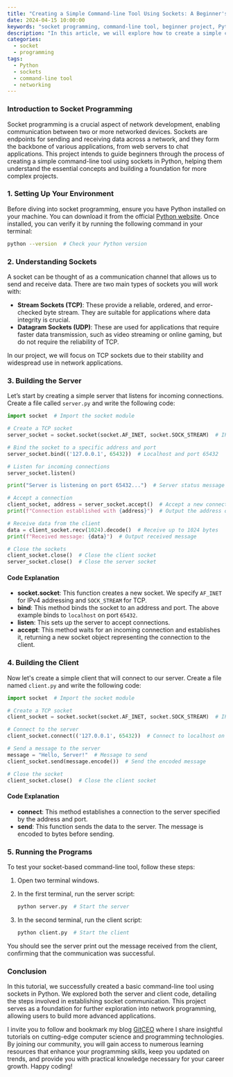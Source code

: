 ```yaml
---
title: "Creating a Simple Command-line Tool Using Sockets: A Beginner's Project"
date: 2024-04-15 10:00:00
keywords: "socket programming, command-line tool, beginner project, Python sockets, network programming"
description: "In this article, we will explore how to create a simple command-line tool using sockets in Python. This project is aimed at beginners who want to learn the fundamentals of socket programming. By the end of this tutorial, you will have a clear understanding of how sockets work, and you’ll be able to build a basic command-line tool that leverages socket communication. We will cover the necessary concepts, provide detailed steps and code examples, and help you gain hands-on experience in network programming. Whether you are a student, a hobbyist, or a professional looking to brush up on your skills, this guide will provide valuable insights into creating networked applications using Python's built-in socket module."
categories:
  - socket
  - programming
tags:
  - Python
  - sockets
  - command-line tool
  - networking
---
```


### Introduction to Socket Programming

Socket programming is a crucial aspect of network development, enabling communication between two or more networked devices. Sockets are endpoints for sending and receiving data across a network, and they form the backbone of various applications, from web servers to chat applications. This project intends to guide beginners through the process of creating a simple command-line tool using sockets in Python, helping them understand the essential concepts and building a foundation for more complex projects. 

<!-- more -->

### 1. Setting Up Your Environment

Before diving into socket programming, ensure you have Python installed on your machine. You can download it from the official [Python website](https://www.python.org/downloads/). Once installed, you can verify it by running the following command in your terminal:

```bash
python --version  # Check your Python version
```

### 2. Understanding Sockets

A socket can be thought of as a communication channel that allows us to send and receive data. There are two main types of sockets you will work with:

- **Stream Sockets (TCP)**: These provide a reliable, ordered, and error-checked byte stream. They are suitable for applications where data integrity is crucial.
- **Datagram Sockets (UDP)**: These are used for applications that require faster data transmission, such as video streaming or online gaming, but do not require the reliability of TCP.

In our project, we will focus on TCP sockets due to their stability and widespread use in network applications.

### 3. Building the Server

Let’s start by creating a simple server that listens for incoming connections. Create a file called `server.py` and write the following code:

```python
import socket  # Import the socket module

# Create a TCP socket
server_socket = socket.socket(socket.AF_INET, socket.SOCK_STREAM)  # IPv4, TCP

# Bind the socket to a specific address and port
server_socket.bind(('127.0.0.1', 65432))  # Localhost and port 65432

# Listen for incoming connections
server_socket.listen()

print("Server is listening on port 65432...")  # Server status message

# Accept a connection
client_socket, address = server_socket.accept()  # Accept a new connection
print(f"Connection established with {address}")  # Output the address of the connected client

# Receive data from the client
data = client_socket.recv(1024).decode()  # Receive up to 1024 bytes
print(f"Received message: {data}")  # Output received message

# Close the sockets
client_socket.close()  # Close the client socket
server_socket.close()  # Close the server socket
```

#### Code Explanation

- **socket.socket**: This function creates a new socket. We specify `AF_INET` for IPv4 addressing and `SOCK_STREAM` for TCP.
- **bind**: This method binds the socket to an address and port. The above example binds to `localhost` on port `65432`.
- **listen**: This sets up the server to accept connections.
- **accept**: This method waits for an incoming connection and establishes it, returning a new socket object representing the connection to the client.

### 4. Building the Client

Now let's create a simple client that will connect to our server. Create a file named `client.py` and write the following code:

```python
import socket  # Import the socket module

# Create a TCP socket
client_socket = socket.socket(socket.AF_INET, socket.SOCK_STREAM)  # IPv4, TCP

# Connect to the server
client_socket.connect(('127.0.0.1', 65432))  # Connect to localhost on port 65432

# Send a message to the server
message = "Hello, Server!"  # Message to send
client_socket.send(message.encode())  # Send the encoded message

# Close the socket
client_socket.close()  # Close the client socket
```

#### Code Explanation

- **connect**: This method establishes a connection to the server specified by the address and port.
- **send**: This function sends the data to the server. The message is encoded to bytes before sending.

### 5. Running the Programs

To test your socket-based command-line tool, follow these steps:

1. Open two terminal windows.
2. In the first terminal, run the server script:

   ```bash
   python server.py  # Start the server
   ```

3. In the second terminal, run the client script:

   ```bash
   python client.py  # Start the client
   ```

You should see the server print out the message received from the client, confirming that the communication was successful.

### Conclusion

In this tutorial, we successfully created a basic command-line tool using sockets in Python. We explored both the server and client code, detailing the steps involved in establishing socket communication. This project serves as a foundation for further exploration into network programming, allowing users to build more advanced applications.

I invite you to follow and bookmark my blog [GitCEO](https://gitceo.com) where I share insightful tutorials on cutting-edge computer science and programming technologies. By joining our community, you will gain access to numerous learning resources that enhance your programming skills, keep you updated on trends, and provide you with practical knowledge necessary for your career growth. Happy coding!